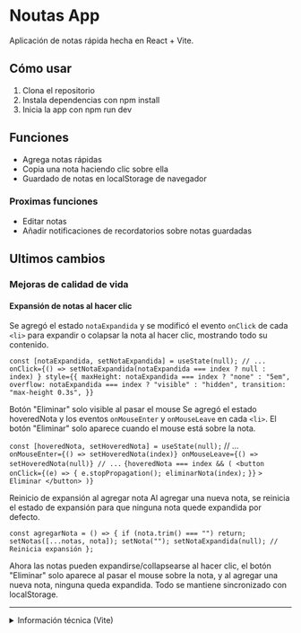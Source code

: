 # Noutas App

Aplicación de notas rápida hecha en React + Vite.

## Cómo usar

1. Clona el repositorio
2. Instala dependencias con npm install
3. Inicia la app con npm run dev

## Funciones

- Agrega notas rápidas
- Copia una nota haciendo clic sobre ella
- Guardado de notas en localStorage de navegador

### Proximas funciones

- Editar notas
- Añadir notificaciones de recordatorios sobre notas guardadas

## Ultimos cambios

### Mejoras de calidad de vida

#### Expansión de notas al hacer clic

Se agregó el estado `notaExpandida` y se modificó el evento `onClick` de cada `<li>` para expandir o colapsar la nota al hacer clic, mostrando todo su contenido.

`const [notaExpandida, setNotaExpandida] = useState(null);
// ...
onClick={() =>
  setNotaExpandida(notaExpandida === index ? null : index)
}
style={{
  maxHeight: notaExpandida === index ? "none" : "5em",
  overflow: notaExpandida === index ? "visible" : "hidden",
  transition: "max-height 0.3s",
}}`

Botón "Eliminar" solo visible al pasar el mouse
Se agregó el estado hoveredNota y los eventos `onMouseEnter` y `onMouseLeave` en cada `<li>`. El botón "Eliminar" solo aparece cuando el mouse está sobre la nota.

`const [hoveredNota, setHoveredNota] = useState(null);`
// ...
`onMouseEnter={() => setHoveredNota(index)}
onMouseLeave={() => setHoveredNota(null)}
// ...`
`{hoveredNota === index && (
  <button`
`onClick={(e) => {
      e.stopPropagation();
      eliminarNota(index);`
`}}`
`>
    Eliminar
  </button>
)}`

Reinicio de expansión al agregar nota
Al agregar una nueva nota, se reinicia el estado de expansión para que ninguna nota quede expandida por defecto.

`const agregarNota = () => {
  if (nota.trim() === "") return;
  setNotas([...notas, nota]);
  setNota("");
  setNotaExpandida(null); // Reinicia expansión
};`

Ahora las notas pueden expandirse/collapsearse al hacer clic, el botón "Eliminar" solo aparece al pasar el mouse sobre la nota, y al agregar una nueva nota, ninguna queda expandida. Todo se mantiene sincronizado con localStorage.

---

<details>
<summary>Información técnica (Vite)</summary>

# React + Vite

This template provides a minimal setup to get React working in Vite with HMR and some ESLint rules.

Currently, two official plugins are available:

- @vitejs/plugin-react uses Babel for Fast Refresh
- @vitejs/plugin-react-swc uses SWC for Fast Refresh

## Expanding the ESLint configuration

If you are developing a production application, we recommend using TypeScript with type-aware lint rules enabled. Check out the TS template for information on how to integrate TypeScript and `typescript-eslint` in your project.

</details>
